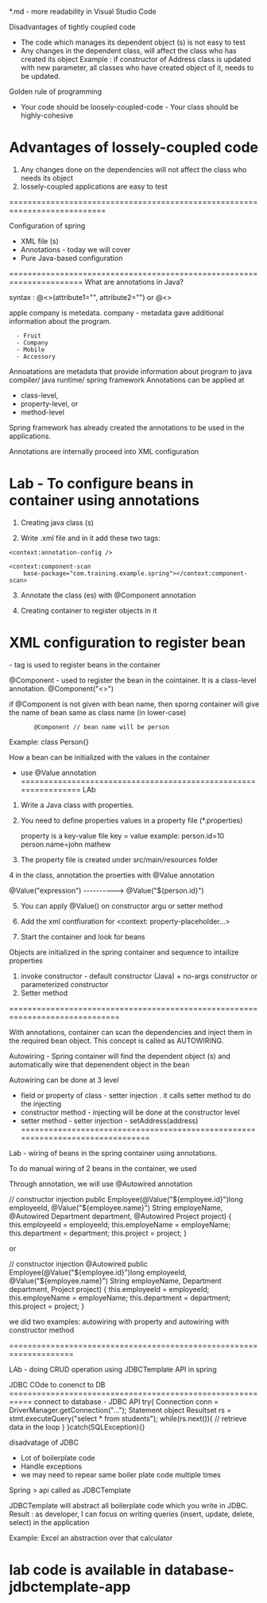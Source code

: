 *.md - more readability in Visual Studio Code

Disadvantages of tightly coupled code

  - The code which manages its dependent object (s) is not easy to test 
  - Any changes in the dependent class, will affect the class who has created its object
    Example : if constructor of Address class is updated with new parameter, all classes who have created object of it, needs to be updated.



Golden rule of programming
 
   - Your code should be loosely-coupled-code 
    - Your class should be highly-cohesive

Advantages of lossely-coupled code
========================================
1. Any changes done on the dependencies will not affect the class who needs its object
2. lossely-coupled applications are easy to test

===========================================================================

Configuration of spring
 - XML file (s) 
 - Annotations - today we will cover 
 - Pure Java-based configuration


======================================================================
What are annotations in Java?

syntax : @<<Annotation-name>>(attribute1="", attribute2="")
               or
         @<<Annotation-name>>


   <company> apple </company>
   company is metedata.
  company - metadata gave additional information about the program.

      - Fruit
      - Company
      - Mobile
      - Accessory


Annoatations are metadata that provide information about program to java compiler/ java runtime/ spring framework
Annotations can be applied at
 - class-level, 
 - property-level, or 
 - method-level

Spring framework has already created the annotations to be used in the applications.

Annotations are internally proceed into XML configuration


Lab  - To configure beans in container using annotations
===========================================================================
1. Creating java class (s)

2. Write .xml file and in it add these two tags:
<!-- Enable support of annotation in the application -->
	<context:annotation-config />

<!-- Every class of the package will be scanned for annotations by spring 
		container -->
	<context:component-scan
		base-package="com.training.example.spring"></context:component-scan>



3. Annotate the class (es) with @Component annotation

4. Creating container to register objects in it 


XML configuration to register bean
=======================================
<bean name=""  class="">
   <constructor-args />
   <property /> 
  </bean> - tag is used to register beans in the container

  @Component    - used to register the bean in the cointainer. It is a class-level annotation.
  @Component("<<bean-name>>")
  
  if @Component is not given with bean name, then sporng container will give the name of bean same as class name (in lower-case)

           @Component // bean name will be person
  Example: class Person{}


How a bean can be initialized with the values in the container
 - use @Value annotation
================================================================
LAb

1. Write a Java class with properties.
2. You need to define properties values in a property file (*.properties)

    property is a key-value file
      key = value
   example: person.id=10
            person.name=john mathew   

3. The property file is created under src/main/resources folder

4 in the class, annotation the proerties with @Value annotation
  
   @Value("expression")   ----------> @Value("${person.id}")

5.  You can apply @Value() on constructor argu or setter method


6. Add the xml contfiuration for <context: property-placeholder...>

6. Start the container and look for beans


Objects are initialized in the spring container and sequence to intailize properties

  1. invoke constructor  - default constructor (Java)  + no-args constructor or parameterized constructor
  2. Setter method 

==============================================================================

With annotations, container can scan the dependencies and inject them in the required bean object. This concept is called as AUTOWIRING.


Autowiring - Spring container will find the dependent object (s) and automatically wire that depenendent object in the bean


Autowiring can be done at 3 level
 - field or property of class -  setter injection . it calls setter method to do the injecting 
 - constructor method - injecting will be done at the constructor level
 - setter method - setter injection - setAddress(address)
 ===============================================================================

Lab - wiring of beans in the spring container using annotations.

To do manual wiring of 2 beans in the container, we used <constructor-args  name="address"  ref="addressBean"/>

Through annotation, we will use @Autowired annotation


// constructor injection
	public Employee(@Value("${employee.id}")long employeeId, @Value("${employee.name}") String employeName, @Autowired Department department, @Autowired Project project) {
		this.employeeId = employeeId;
		this.employeName = employeName;
		this.department = department;
		this.project = project;
	}

or

// constructor injection
	@Autowired
	public Employee(@Value("${employee.id}")long employeeId, @Value("${employee.name}") String employeName, Department department, Project project) {
		this.employeeId = employeeId;
		this.employeName = employeName;
		this.department = department;
		this.project = project;
	}



we did two examples:  autowiring with property and autowiring with constructor method

====================================================================

LAb  - doing CRUD operation using JDBCTemplate API in spring

JDBC COde to conenct to DB ===========================================================
connect to database - JDBC API
try{
Connection conn = DriverManager.getConnection("...");
Statement object
Resultset rs = stmt.executeQuery("select * from students");
while(rs.next()){
  // retrieve data in the loop
}
}catch(SQLException){}

disadvatage of JDBC

 - Lot of boilerplate code 
 - Handle exceptions
 -  we may need to repear same boiler plate code multiple times

Spring > api called as JDBCTemplate 

JDBCTemplate will abstract all boilerplate code which you write in JDBC.
Result : as developer, I can  focus on writing queries (insert, update, delete, select) in the application

Example: Excel an abstraction over that calculator 


lab code is available in database-jdbctemplate-app
===============================================================================